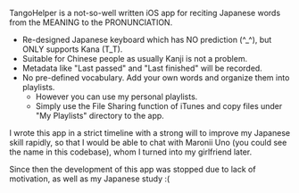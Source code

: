 TangoHelper is a not-so-well written iOS app for reciting Japanese words from the MEANING to the PRONUNCIATION.

* Re-designed Japanese keyboard which has NO prediction (^_^), but ONLY supports Kana (T_T).
* Suitable for Chinese people as usually Kanji is not a problem.
* Metadata like "Last passed" and "Last finished" will be recorded.
* No pre-defined vocabulary. Add your own words and organize them into playlists.
    * However you can use my personal playlists.
    * Simply use the File Sharing function of iTunes and copy files under "My Playlists" directory to the app.

I wrote this app in a strict timeline with a strong will to improve my Japanese skill rapidly,
so that I would be able to chat with Maronii Uno (you could see the name in this codebase),
whom I turned into my girlfriend later.

Since then the development of this app was stopped due to lack of motivation, as well as my Japanese study :(
